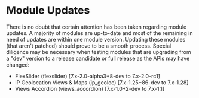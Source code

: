 # Module Updates

There is no doubt that certain attention has been taken regarding module updates. A majority of modules are up-to-date and most of the remaining in need of updates are within one module version. Updating these modules (that aren't patched) should prove to be a smooth process. Special diligence may be necessary when testing modules that are upgrading from a "dev" version to a release candidate or full release as the APIs may have changed:

* FlexSlider (flexslider) [7.x-2.0-alpha3+8-dev to 7.x-2.0-rc1]
* IP Geolocation Views & Maps (ip_geoloc) [7.x-1.25+86-dev to 7.x-1.28]
* Views Accordion (views_accordion) [7.x-1.0+2-dev to 7.x-1.1]